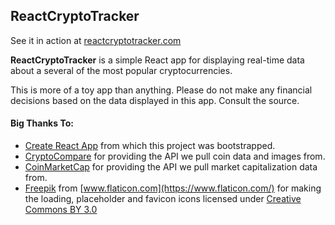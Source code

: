 ## ReactCryptoTracker

See it in action at [reactcryptotracker.com](http://reactcryptotracker.com/)

**ReactCryptoTracker** is a simple React app for displaying real-time data about a several of the most popular cryptocurrencies.

This is more of a toy app than anything. Please do not make any financial decisions based on the data displayed in this app. Consult the source.

#### Big Thanks To:

* [Create React App](https://github.com/facebookincubator/create-react-app) from which this project was bootstrapped.
* [CryptoCompare](https://www.cryptocompare.com/api/) for providing the API we pull coin data and images from.
* [CoinMarketCap](https://coinmarketcap.com/api/) for providing the API we pull market capitalization data from.
* [Freepik](http://www.freepik.com) from [www.flaticon.com](https://www.flaticon.com/) for making the loading, placeholder and favicon icons licensed under [Creative Commons BY 3.0](http://creativecommons.org/licenses/by/3.0/)
